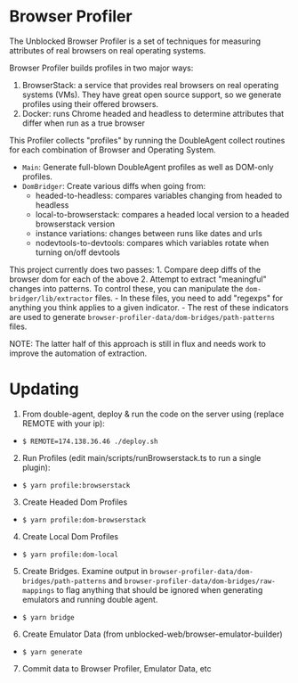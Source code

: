 # Browser Profiler

The Unblocked Browser Profiler is a set of techniques for measuring attributes of real browsers on real operating systems.

Browser Profiler builds profiles in two major ways:

1. BrowserStack: a service that provides real browsers on real operating systems (VMs). They have great open source support, so we generate profiles using their offered browsers.
2. Docker: runs Chrome headed and headless to determine attributes that differ when run as a true browser

This Profiler collects "profiles" by running the DoubleAgent collect routines for each combination of Browser and Operating System.

- `Main`: Generate full-blown DoubleAgent profiles as well as DOM-only profiles.
- `DomBridger`: Create various diffs when going from:
  - headed-to-headless: compares variables changing from headed to headless
  - local-to-browserstack: compares a headed local version to a headed browserstack version
  - instance variations: changes between runs like dates and urls
  - nodevtools-to-devtools: compares which variables rotate when turning on/off devtools
  
This project currently does two passes:
    1. Compare deep diffs of the browser dom for each of the above
    2. Attempt to extract "meaningful" changes into patterns. To control these, you can manipulate the `dom-bridger/lib/extractor` files.
        - In these files, you need to add "regexps" for anything you think applies to a given indicator. 
        - The rest of these indicators are used to generate `browser-profiler-data/dom-bridges/path-patterns` files. 

NOTE: The latter half of this approach is still in flux and needs work to improve the automation of extraction.  

# Updating

1. From double-agent, deploy & run the code on the server using (replace REMOTE with your ip):

- `$ REMOTE=174.138.36.46 ./deploy.sh`

2. Run Profiles (edit main/scripts/runBrowserstack.ts to run a single plugin):

- `$ yarn profile:browserstack`

3. Create Headed Dom Profiles

- `$ yarn profile:dom-browserstack`

4. Create Local Dom Profiles

- `$ yarn profile:dom-local`

5. Create Bridges. Examine output in `browser-profiler-data/dom-bridges/path-patterns` and `browser-profiler-data/dom-bridges/raw-mappings` to flag anything that should be ignored when generating emulators and running double agent.

- `$ yarn bridge`

6. Create Emulator Data (from unblocked-web/browser-emulator-builder)

- `$ yarn generate`

7. Commit data to Browser Profiler, Emulator Data, etc

